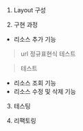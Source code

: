 1. Layout 구성

2. 구현 과정

- 리소스 추가 기능

> url 정규표현식 테스트

> 테스트

- 리소스 조회 기능
- 리소스 수정 및 삭제 기능

3. 테스팅

4. 리팩토링

